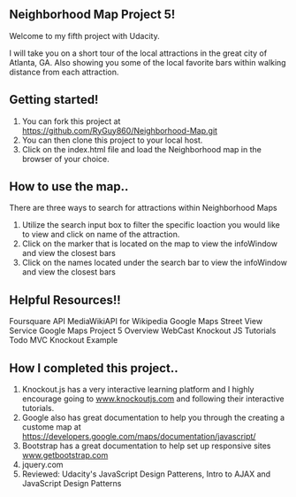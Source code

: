 ## Neighborhood Map Project 5!

Welcome to my fifth project with Udacity.

I will take you on a short tour of the local attractions in the
great city of Atlanta, GA.  Also showing you some of the local favorite bars within
walking distance from each attraction.

## Getting started!

1. You can fork this project at https://github.com/RyGuy860/Neighborhood-Map.git
2. You can then clone this project to your local host.
3. Click on the index.html file and load the Neighborhood map in the browser of your choice.

## How to use the map..

There are three ways to search for attractions within Neighborhood Maps
1. Utilize the search input box to filter the specific loaction you would like to view and click on name of the attraction.
2. Click on the marker that is located on the map to view the infoWindow and view the closest bars
3. Click on the names located under the search bar to view the infoWindow and view the closest bars

## Helpful Resources!!

Foursquare API
MediaWikiAPI for Wikipedia
Google Maps Street View Service
Google Maps
Project 5 Overview WebCast
Knockout JS Tutorials
Todo MVC Knockout Example

## How I completed this project..
1. Knockout.js has a very interactive learning platform and I highly encourage going to www.knockoutjs.com and following their interactive tutorials.
2. Google also has great documentation to help you through the creating a custome map at https://developers.google.com/maps/documentation/javascript/
3. Bootstrap has a great documentation to help set up responsive sites www.getbootstrap.com
4. jquery.com
5. Reviewed: Udacity's JavaScript Design Patterens, Intro to AJAX and JavaScript Design Patterns
